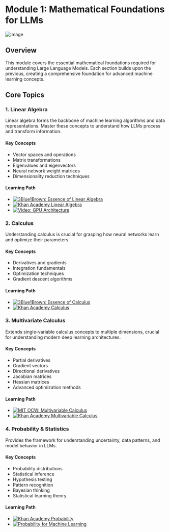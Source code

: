 # Module 1: Mathematical Foundations for LLMs

![image](https://github.com/user-attachments/assets/78859509-331c-40ae-b0ea-64c0029385b7)

## Overview
This module covers the essential mathematical foundations required for understanding Large Language Models. Each section builds upon the previous, creating a comprehensive foundation for advanced machine learning concepts.

## Core Topics

### 1. Linear Algebra

Linear algebra forms the backbone of machine learning algorithms and data representations. Master these concepts to understand how LLMs process and transform information.

#### Key Concepts
- Vector spaces and operations
- Matrix transformations
- Eigenvalues and eigenvectors
- Neural network weight matrices
- Dimensionality reduction techniques

#### Learning Path
- [![3Blue1Brown: Essence of Linear Algebra](https://badgen.net/badge/Video/Essence%20of%20Linear%20Algebra/blue)](https://www.youtube.com/watch?v=fNk_zzaMoSs&list=PLZHQObOWTQDPD3MizzM2xVFitgF8hE_ab)
- [![Khan Academy Linear Algebra](https://badgen.net/badge/Course/Linear%20Algebra/green)](https://www.khanacademy.org/math/linear-algebra)
- [![Video: GPU Architecture](https://badgen.net/badge/Video/GPU%20Architecture/red)](https://www.youtube.com/watch?v=h9Z4oGN89MU&t=10s)

### 2. Calculus

Understanding calculus is crucial for grasping how neural networks learn and optimize their parameters.

#### Key Concepts
- Derivatives and gradients
- Integration fundamentals
- Optimization techniques
- Gradient descent algorithms

#### Learning Path
- [![3Blue1Brown: Essence of Calculus](https://badgen.net/badge/Video/Essence%20of%20Calculus/blue)](https://www.youtube.com/playlist?list=PLZHQObOWTQDMsr9K-rj53DwVRMYO3t5Yr)
- [![Khan Academy Calculus](https://badgen.net/badge/Course/Calculus/green)](https://www.khanacademy.org/math/calculus-1)

### 3. Multivariate Calculus

Extends single-variable calculus concepts to multiple dimensions, crucial for understanding modern deep learning architectures.

#### Key Concepts
- Partial derivatives
- Gradient vectors
- Directional derivatives
- Jacobian matrices
- Hessian matrices
- Advanced optimization methods

#### Learning Path
- [![MIT OCW: Multivariable Calculus](https://badgen.net/badge/Course/Multivariable%20Calculus/orange)](https://ocw.mit.edu/courses/mathematics/18-02sc-multivariable-calculus-fall-2010/)
- [![Khan Academy Multivariable Calculus](https://badgen.net/badge/Course/Multivariable%20Calculus/green)](https://www.khanacademy.org/math/multivariable-calculus)

### 4. Probability & Statistics

Provides the framework for understanding uncertainty, data patterns, and model behavior in LLMs.

#### Key Concepts
- Probability distributions
- Statistical inference
- Hypothesis testing
- Pattern recognition
- Bayesian thinking
- Statistical learning theory

#### Learning Path
- [![Khan Academy Probability](https://badgen.net/badge/Course/Probability%20%26%20Statistics/green)](https://www.khanacademy.org/math/statistics-probability)
- [![Probability for Machine Learning](https://badgen.net/badge/Book/Probability%20for%20ML/purple)](https://probml.github.io/pml-book/)
